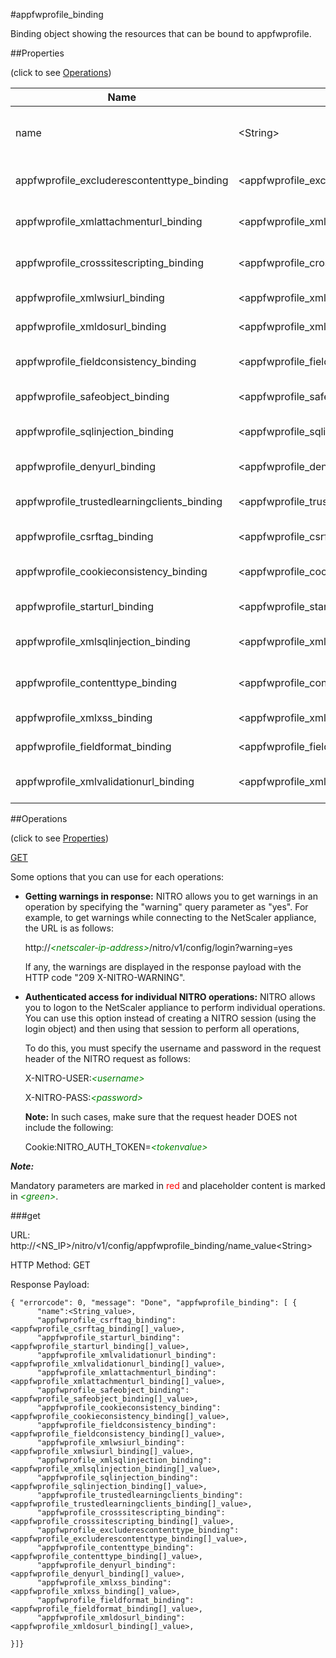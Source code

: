 #appfwprofile_binding

Binding object showing the resources that can be bound to appfwprofile.


##Properties 
<span>(click to see [Operations](#operations))</span>


<table><thead><tr><th>Name</th><th> Data Type</th><th> Permissions</th><th>Description</th></tr></thead><tbody><tr><td>name</td><td>&lt;String></td><td>Read-write</td><td>Name of the application firewall profile.&lt;br>Minimum length = 1</td><tr><tr><td>appfwprofile_excluderescontenttype_binding</td><td>&lt;appfwprofile_excluderescontenttype_binding[]></td><td>Read-only</td><td>excluderescontenttype that can be bound to appfwprofile.</td><tr><tr><td>appfwprofile_xmlattachmenturl_binding</td><td>&lt;appfwprofile_xmlattachmenturl_binding[]></td><td>Read-only</td><td>xmlattachmenturl that can be bound to appfwprofile.</td><tr><tr><td>appfwprofile_crosssitescripting_binding</td><td>&lt;appfwprofile_crosssitescripting_binding[]></td><td>Read-only</td><td>crosssitescripting that can be bound to appfwprofile.</td><tr><tr><td>appfwprofile_xmlwsiurl_binding</td><td>&lt;appfwprofile_xmlwsiurl_binding[]></td><td>Read-only</td><td>xmlwsiurl that can be bound to appfwprofile.</td><tr><tr><td>appfwprofile_xmldosurl_binding</td><td>&lt;appfwprofile_xmldosurl_binding[]></td><td>Read-only</td><td>xmldosurl that can be bound to appfwprofile.</td><tr><tr><td>appfwprofile_fieldconsistency_binding</td><td>&lt;appfwprofile_fieldconsistency_binding[]></td><td>Read-only</td><td>fieldconsistency that can be bound to appfwprofile.</td><tr><tr><td>appfwprofile_safeobject_binding</td><td>&lt;appfwprofile_safeobject_binding[]></td><td>Read-only</td><td>safeobject that can be bound to appfwprofile.</td><tr><tr><td>appfwprofile_sqlinjection_binding</td><td>&lt;appfwprofile_sqlinjection_binding[]></td><td>Read-only</td><td>sqlinjection that can be bound to appfwprofile.</td><tr><tr><td>appfwprofile_denyurl_binding</td><td>&lt;appfwprofile_denyurl_binding[]></td><td>Read-only</td><td>denyurl that can be bound to appfwprofile.</td><tr><tr><td>appfwprofile_trustedlearningclients_binding</td><td>&lt;appfwprofile_trustedlearningclients_binding[]></td><td>Read-only</td><td>trustedlearningclients that can be bound to appfwprofile.</td><tr><tr><td>appfwprofile_csrftag_binding</td><td>&lt;appfwprofile_csrftag_binding[]></td><td>Read-only</td><td>csrftag that can be bound to appfwprofile.</td><tr><tr><td>appfwprofile_cookieconsistency_binding</td><td>&lt;appfwprofile_cookieconsistency_binding[]></td><td>Read-only</td><td>cookieconsistency that can be bound to appfwprofile.</td><tr><tr><td>appfwprofile_starturl_binding</td><td>&lt;appfwprofile_starturl_binding[]></td><td>Read-only</td><td>starturl that can be bound to appfwprofile.</td><tr><tr><td>appfwprofile_xmlsqlinjection_binding</td><td>&lt;appfwprofile_xmlsqlinjection_binding[]></td><td>Read-only</td><td>xmlsqlinjection that can be bound to appfwprofile.</td><tr><tr><td>appfwprofile_contenttype_binding</td><td>&lt;appfwprofile_contenttype_binding[]></td><td>Read-only</td><td>contenttype that can be bound to appfwprofile.</td><tr><tr><td>appfwprofile_xmlxss_binding</td><td>&lt;appfwprofile_xmlxss_binding[]></td><td>Read-only</td><td>xmlxss that can be bound to appfwprofile.</td><tr><tr><td>appfwprofile_fieldformat_binding</td><td>&lt;appfwprofile_fieldformat_binding[]></td><td>Read-only</td><td>fieldformat that can be bound to appfwprofile.</td><tr><tr><td>appfwprofile_xmlvalidationurl_binding</td><td>&lt;appfwprofile_xmlvalidationurl_binding[]></td><td>Read-only</td><td>xmlvalidationurl that can be bound to appfwprofile.</td><tr></tbody></table>
##Operations 
<span>(click to see [Properties](#properties))</span>


[GET](#get)


Some options that you can use for each operations:
<ul><li><p><b>Getting warnings in response:</b> NITRO allows you to get warnings in an operation by specifying the "warning" query parameter as "yes". For example, to get warnings while connecting to the NetScaler appliance, the URL is as follows:</p><p>http://<span style="color:green;font-style:italic;">&lt;netscaler-ip-address&gt;</span>/nitro/v1/config/login?warning=yes</p><p>If any, the warnings are displayed in the response payload with the HTTP code "209 X-NITRO-WARNING".</p></li><li><p><b>Authenticated access for individual NITRO operations:</b> NITRO allows you to logon to the NetScaler appliance to perform individual operations. You can use this option instead of creating a NITRO session (using the login object) and then using that session to perform all operations,</p><p>To do this, you must specify the username and password in the request header of the NITRO request as follows:</p><p>X-NITRO-USER:<span style="color:green;font-style:italic;">&lt;username&gt;</span></p><p>X-NITRO-PASS:<span style="color:green;font-style:italic;">&lt;password&gt;</span></p><p><b>Note:</b> In such cases, make sure that the request header DOES not include the following:</p><p>Cookie:NITRO_AUTH_TOKEN=<span style="color:green;font-style:italic;">&lt;tokenvalue&gt;</span></p></li></ul>



***Note:*** 
Mandatory parameters are marked in <span style="color:#FF0000;">red</span> and placeholder content is marked in <span style="color:green;font-style:italic">&lt;green&gt;</span>.

###get



URL: http://&lt;NS_IP&gt;/nitro/v1/config/appfwprofile_binding/name_value&lt;String&gt;
HTTP Method: GET
Response Payload: ```{ "errorcode": 0, "message": "Done", "appfwprofile_binding": [ {      "name":<String_value>,      "appfwprofile_csrftag_binding":<appfwprofile_csrftag_binding[]_value>,      "appfwprofile_starturl_binding":<appfwprofile_starturl_binding[]_value>,      "appfwprofile_xmlvalidationurl_binding":<appfwprofile_xmlvalidationurl_binding[]_value>,      "appfwprofile_xmlattachmenturl_binding":<appfwprofile_xmlattachmenturl_binding[]_value>,      "appfwprofile_safeobject_binding":<appfwprofile_safeobject_binding[]_value>,      "appfwprofile_cookieconsistency_binding":<appfwprofile_cookieconsistency_binding[]_value>,      "appfwprofile_fieldconsistency_binding":<appfwprofile_fieldconsistency_binding[]_value>,      "appfwprofile_xmlwsiurl_binding":<appfwprofile_xmlwsiurl_binding[]_value>,      "appfwprofile_xmlsqlinjection_binding":<appfwprofile_xmlsqlinjection_binding[]_value>,      "appfwprofile_sqlinjection_binding":<appfwprofile_sqlinjection_binding[]_value>,      "appfwprofile_trustedlearningclients_binding":<appfwprofile_trustedlearningclients_binding[]_value>,      "appfwprofile_crosssitescripting_binding":<appfwprofile_crosssitescripting_binding[]_value>,      "appfwprofile_excluderescontenttype_binding":<appfwprofile_excluderescontenttype_binding[]_value>,      "appfwprofile_contenttype_binding":<appfwprofile_contenttype_binding[]_value>,      "appfwprofile_denyurl_binding":<appfwprofile_denyurl_binding[]_value>,      "appfwprofile_xmlxss_binding":<appfwprofile_xmlxss_binding[]_value>,      "appfwprofile_fieldformat_binding":<appfwprofile_fieldformat_binding[]_value>,      "appfwprofile_xmldosurl_binding":<appfwprofile_xmldosurl_binding[]_value>,}]}```



